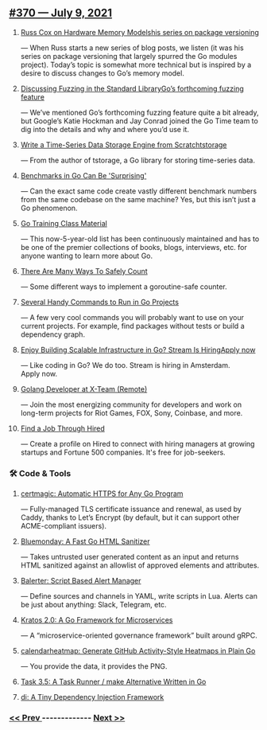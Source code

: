## [#​370 — July 9, 2021](https://www.golangweekly.com/issues/370)

1. [Russ Cox on Hardware Memory Modelshis series on package versioning](https://golangweekly.com/link/110949/web)

     — When Russ starts a new series of blog posts, we listen (it was his series on package versioning that largely spurred the Go modules project). Today’s topic is somewhat more technical but is inspired by a desire to discuss changes to Go’s memory model.
1. [Discussing Fuzzing in the Standard LibraryGo’s forthcoming fuzzing feature](https://golangweekly.com/link/110951/web)

     — We’ve mentioned Go’s forthcoming fuzzing feature quite a bit already, but Google’s Katie Hockman and Jay Conrad joined the Go Time team to dig into the details and why and where you’d use it.
1. [Write a Time-Series Data Storage Engine from Scratchtstorage](https://golangweekly.com/link/110955/web)

     — From the author of tstorage, a Go library for storing time-series data.
1. [Benchmarks in Go Can Be 'Surprising'](https://golangweekly.com/link/110954/web)

     — Can the exact same code create vastly different benchmark numbers from the same codebase on the same machine? Yes, but this isn’t just a Go phenomenon.
1. [Go Training Class Material](https://golangweekly.com/link/110957/web)

     — This now-5-year-old list has been continuously maintained and has to be one of the premier collections of books, blogs, interviews, etc. for anyone wanting to learn more about Go.
1. [There Are Many Ways To Safely Count](https://golangweekly.com/link/110958/web)

     — Some different ways to implement a goroutine-safe counter.
1. [Several Handy Commands to Run in Go Projects](https://golangweekly.com/link/110959/web)

     — A few very cool commands you will probably want to use on your current projects. For example, find packages without tests or build a dependency graph.
1. [Enjoy Building Scalable Infrastructure in Go? Stream Is HiringApply now](https://golangweekly.com/link/110960/web)

     — Like coding in Go? We do too. Stream is hiring in Amsterdam. Apply now.
   

1. [Golang Developer at X-Team (Remote)](https://golangweekly.com/link/110962/web)

     — Join the most energizing community for developers and work on long-term projects for Riot Games, FOX, Sony, Coinbase, and more.
   

1. [Find a Job Through Hired](https://golangweekly.com/link/110963/web)

     — Create a profile on Hired to connect with hiring managers at growing startups and Fortune 500 companies. It's free for job-seekers.
   

### 🛠 Code & Tools

1. [certmagic: Automatic HTTPS for Any Go Program](https://golangweekly.com/link/110964/web)

     — Fully-managed TLS certificate issuance and renewal, as used by Caddy, thanks to Let’s Encrypt (by default, but it can support other ACME-compliant issuers).
1. [Bluemonday: A Fast Go HTML Sanitizer](https://golangweekly.com/link/110965/web)

     — Takes untrusted user generated content as an input and returns HTML sanitized against an allowlist of approved elements and attributes.
1. [Balerter: Script Based Alert Manager](https://golangweekly.com/link/110967/web)

     — Define sources and channels in YAML, write scripts in Lua. Alerts can be just about anything: Slack, Telegram, etc.
1. [Kratos 2.0: A Go Framework for Microservices](https://golangweekly.com/link/110968/web)

     — A “microservice-oriented governance framework” built around gRPC.
1. [calendarheatmap: Generate GitHub Activity-Style Heatmaps in Plain Go](https://golangweekly.com/link/110969/web)

     — You provide the data, it provides the PNG.
1. [Task 3.5: A Task Runner / make Alternative Written in Go](https://golangweekly.com/link/110970/web)

1. [di: A Tiny Dependency Injection Framework](https://golangweekly.com/link/110971/web)


### [ << Prev ](golangweekly-369.md) ------------- [ Next >> ](golangweekly-371.md)